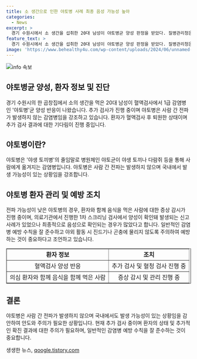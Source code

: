 ```yaml
---
title: 소 생간으로 인한 야토병 사례 최종 음성 가능성 높아
categories:
  - News
excerpt: >
  경기 수원시에서 소 생간을 섭취한 20대 남성이 야토병균 양성 판정을 받았다. 질병관리청은 추가 확진 검사를 진행 중이며, 해당 질병은 사람 간 전파가 없는 것으로 알려졌다. 환자는 이미 퇴원했고, 음성 결과가 나올 것으로 예상된다. 질병관리청은 주변 사람들의 안전을 위해 이 환자와 함께 식사한 사람의 증상을 모니터링하고 있다. 야토병은 조기 발견 시 치료가 가능하며, 예방을 위해 일반적인 감염병 예방 수칙을 준수하는 것이 중요하다.
feature_text: >
  경기 수원시에서 소 생간을 섭취한 20대 남성이 야토병균 양성 판정을 받았다. 질병관리청은 추가 확진 검사를 진행 중이며, 해당 질병은 사람 간 전파가 없는 것으로 알려졌다. 환자는 이미 퇴원했고, 음성 결과가 나올 것으로 예상된다. 질병관리청은 주변 사람들의 안전을 위해 이 환자와 함께 식사한 사람의 증상을 모니터링하고 있다. 야토병은 조기 발견 시 치료가 가능하며, 예방을 위해 일반적인 감염병 예방 수칙을 준수하는 것이 중요하다.
image: 'https://www.behealthy4u.com/wp-content/uploads/2024/06/unnamed-file.png'
---
```


<p><img src="https://www.behealthy4u.com/wp-content/uploads/2024/06/unnamed-file.png" alt="info 속보" /></p>

<h2 data-ke-size="size26">야토병균 양성, 환자 정보 및 진단</h2>

<p data-ke-size="size16">경기 수원시의 한 곱창집에서 소의 생간을 먹은 20대 남성이 혈액검사에서 1급 감염병인 '야토병'균 양성 반응이 나왔습니다. 추가 검사가 진행 중이며 야토병은 사람 간 전파가 발생하지 않는 감염병임을 강조하고 있습니다. 환자가 혈액검사 후 퇴원한 상태이며 추가 검사 결과에 대한 기다림이 진행 중입니다.</p>

<h2 data-ke-size="size26">야토병이란?</h2>

<p data-ke-size="size16">야토병은 '야생 토끼병'의 줄임말로 병원체인 야토균이 야생 토끼나 다람쥐 등을 통해 사람에게 옮겨지는 감염병입니다. 야토병은 사람 간 전파는 발생하지 않으며 국내에서 발생 가능성이 있는 상황임을 강조합니다.</p>

<h2 data-ke-size="size26">야토병 환자 관리 및 예방 조치</h2>

<p data-ke-size="size16">전파 가능성이 낮은 야토병의 경우, 환자와 함께 음식을 먹은 사람에 대한 증상 감시가 진행 중이며, 의료기관에서 진행한 1차 스크리닝 검사에서 양성이 확인돼 발생되는 신고 사례가 있었으나 최종적으로 음성으로 확인되는 경우가 많았다고 합니다. 일반적인 감염병 예방 수칙을 잘 준수하고 야외 활동 시 진드기나 곤충에 물리지 않도록 주의하여 예방하는 것이 중요하다고 조언하고 있습니다.</p>

<table style="width: 100%;" border="1">
<tbody>
<tr>
<td style="text-align: center; height: 17px;"><b>환자 정보</b></td>
<td style="text-align: center; height: 17px;"><b>조치</b></td>
</tr>
<tr>
<td style="text-align: center; height: 17px;">혈액검사 양성 반응</td>
<td style="text-align: center; height: 17px;">추가 검사 및 혈청 검사 진행 중</td>
</tr>
<tr>
<td style="text-align: center; height: 17px;">의심 환자와 함께 음식을 함께 먹은 사람</td>
<td style="text-align: center; height: 17px;">증상 감시 및 관리 진행 중</td>
</tr>
</tbody>
</table>

<h2 data-ke-size="size26">결론</h2>

<p data-ke-size="size16">야토병은 사람 간 전파가 발생하지 않으며 국내에서도 발생 가능성이 있는 상황임을 감안하여 안도와 주의가 필요한 상황입니다. 현재 추가 검사 중이며 환자의 상태 및 추가적인 확진 결과에 대한 주의가 필요하며, 일반적인 감염병 예방 수칙을 잘 준수하는 것이 중요합니다.</p>
생생한 뉴스, <a href="https://qoogle.tistory.com" rel="dofollow">qoogle.tistory.com</a>


